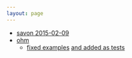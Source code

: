 ```yaml
---
layout: page
---
```


- [savon 2015-02-09](https://github.com/savonrb/savon/pull/661) 
- [ohm](https://github.com/soveran/ohm)
  - [fixed examples](https://github.com/soveran/ohm/pull/187) [and added as tests](https://github.com/soveran/ohm/pull/189)
